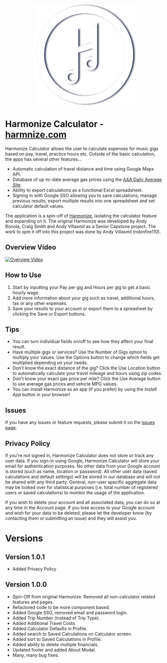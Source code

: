 
<p align="center">
  <img src="https://github.com/robinfire110/music-gig-app/blob/dev/client/src/img/logo-circle-white.png?raw=true" height="325px">
</p>

# Harmonize Calculator - [harmnize.com](harmnize.com)
Harmonize Calculator allows the user to calculate expenses for music gigs based on pay, travel, practice hours etc. Outside of the basic calculation, the apps has several other features...
* Automatic calculation of travel distance and time using Google Maps API.
* Database of up-to-date average gas prices using the [AAA Daily Average Site](https://gasprices.aaa.com/state-gas-price-averages/).
* Ability to export calculations as a functional Excel spreadsheet.
* Signing in with Google SSO allowing you to save calculations, manage previous results, export multiple results into one spreadsheet and set calculator default values.

The application is a spin-off of [Harmonize](https://github.com/robinfire110/music-gig-app), isolating the calculator feature and expanding on it. The original Harmonize was developed by Andy Bonola, Craig Smith and Andy Villasmil as a Senior Capstone project. The work to spin it off into this project was done by Andy Villasmil (robinfire110).

## Overview Video
[![Overview Video](https://img.youtube.com/vi/-bGkDlbghNQ/0.jpg)](https://www.youtube.com/watch?v=-bGkDlbghNQ)

## How to Use
1. Start by inputting your Pay per gig and Hours per gig to get a basic hourly wage.
2. Add more information about your gig such as travel, additional hours, tax or any other expenses.
3. Save your results to your account or export them to a spreasheet by clicking the Save or Export buttons.

## Tips
* You can turn individual fields on/off to see how they affect your final result.
* Have multiple gigs or services? Use the Number of Gigs option to multiply your values. Use the Options button to change which fields get multiplied depending on your needs.
* Don't know the exact distance of the gig? Click the Use Location button to automatically calculate your travel mileage and hours using zip codes.
* Don't know your exact gas price per mile? Click the Use Average button to use average gas prices and vehicle MPG values.
* You can install Harmonize as an app (if you prefer) by using the <i>Install App</i> button in your browser!

## Issues
If you have any issues or feature requests, please submit it on the [issues page](https://github.com/robinfire110/harmonize-calculator/issues).

## Privacy Policy
If you're not signed in, Harmonize Calculator does not store or track any user data. If you sign-in using Google, Harmonize Calculator will store your email for authentication purposes. No other data from your Google account is stored (such as name, location or password). All other user data (saved calculations and default settings) will be stored in our database and will not be shared with any third party. General, non-user specific aggregate data may be looked over for statistical purposes (i.e. total number of registered users or saved calculations) to monitor the usage of the application.

If you wish to delete your account and all associated data, you can do so at any time in the Account page. If you lose access to your Google account and wish for your data to be deleted, please let the developer know (by contacting them or submitting an issue) and they will assist you.

# Versions
## Version 1.0.1
* Added Privacy Policy

## Version 1.0.0
* Spin-Off from original Harmonize. Removed all non-calculator related features and pages.
* Refactored code to be more component based.
* Added Google SSO, removed email and password login.
* Added Trip Number (instead of Trip Type).
* Added Additional Travel Costs
* Added Calculator Defaults in Profile.
* Added search to Saved Calculations on Calculator screen.
* Added sort to Saved Calculations in Profile.
* Added ability to delete multiple financials.
* Updated footer and added About Modal.
* Many, many bug fixes.